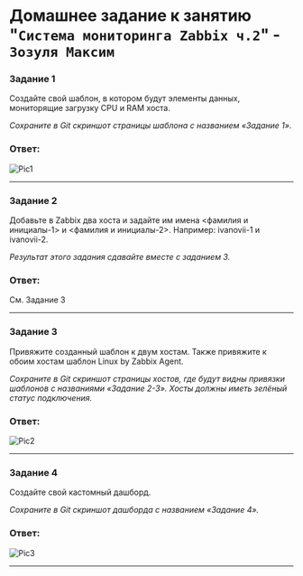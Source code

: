 # Домашнее задание к занятию "`Система мониторинга Zabbix ч.2`" - `Зозуля Максим`
### Задание 1

Создайте свой шаблон, в котором будут элементы данных, мониторящие загрузку CPU и RAM хоста.  

*Сохраните в Git скриншот страницы шаблона с названием «Задание 1».*  

### Ответ:  

![Pic1](https://github.com/shtitz1985/9-03-hw/blob/main/2.png)

---  

### Задание 2

Добавьте в Zabbix два хоста и задайте им имена <фамилия и инициалы-1> и <фамилия и инициалы-2>. Например: ivanovii-1 и ivanovii-2.

*Результат этого задания сдавайте вместе с заданием 3.*  

### Ответ:  

См. Задание 3  

---  

### Задание 3  

Привяжите созданный шаблон к двум хостам. Также привяжите к обоим хостам шаблон Linux by Zabbix Agent.

*Сохраните в Git скриншот страницы хостов, где будут видны привязки шаблонов с названиями «Задание 2-3». Хосты должны иметь зелёный статус подключения.*  

### Ответ:  

![Pic2](https://github.com/shtitz1985/9-03-hw/blob/main/1.png)  

---  

### Задание 4  

Создайте свой кастомный дашборд.

*Сохраните в Git скриншот дашборда с названием «Задание 4».*  

### Ответ:  

![Pic3](https://github.com/shtitz1985/9-03-hw/blob/main/3.png)  

---


